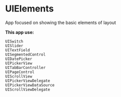 # UIElements

App focused on showing the basic elements of layout

**This app use:**

    UISwitch
    UISlider
    UITextField
    UISegmentedControl
    UIDatePicker
    UIPickerView
    UITabBarController
    UIPageControl
    UIScrollView
    UIPickerViewDelegate
    UIPickerViewDataSource
    UIScrollViewDelegate

